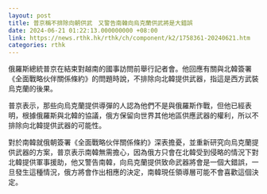 ```yaml
---
layout: post
title: 普京稱不排除向朝供武　又警告南韓向烏克蘭供武將是大錯誤
date: 2024-06-21 01:22:13.000000000 +08:00
link: https://news.rthk.hk/rthk/ch/component/k2/1758361-20240621.htm
categories: rthk
---
```


俄羅斯總統普京在結束對越南的國事訪問前舉行記者會。他回應有關與北韓簽署《全面戰略伙伴關係條約》的問題時說，不排除向北韓提供武器，指這是西方武裝烏克蘭的後果。

普京表示，那些向烏克蘭提供導彈的人認為他們不是與俄羅斯作戰，但他已經表明，根據俄羅斯與北韓的協議，俄方保留向世界其他地區供應武器的權利，所以不排除向北韓提供武器的可能性。

對於南韓就俄朝簽署《全面戰略伙伴關係條約》深表擔憂，並重新研究向烏克蘭提供武器的方案，普京表示南韓無需擔心，因為俄方只會在北韓受到侵略的情況下對北韓提供軍事援助，他又警告南韓，向烏克蘭提供致命武器將會是一個大錯誤，一旦發生這種情況，俄方將會作出相應的決定，南韓現任領導層可能不會喜歡這個決定。
